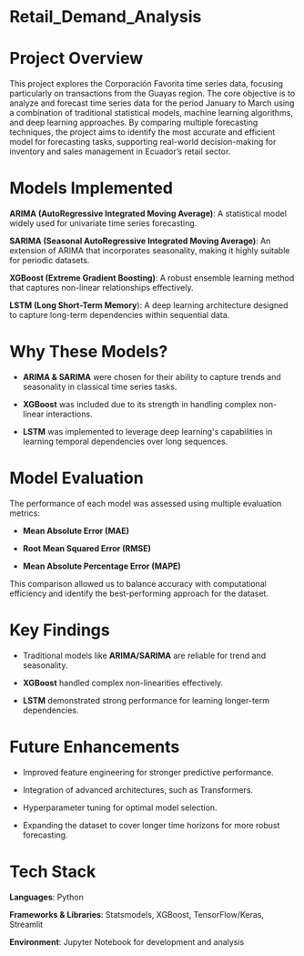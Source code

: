 # Retail_Demand_Analysis

# **Project Overview**

This project explores the Corporación Favorita time series data, focusing particularly on transactions from the Guayas region. The core objective is to analyze and forecast time series data for the period January to March using a combination of traditional statistical models, machine learning algorithms, and deep learning approaches. By comparing multiple forecasting techniques, the project aims to identify the most accurate and efficient model for forecasting tasks, supporting real-world decision-making for inventory and sales management in Ecuador’s retail sector.

# **Models Implemented**

**ARIMA (AutoRegressive Integrated Moving Average)**: A statistical model widely used for univariate time series forecasting.

**SARIMA (Seasonal AutoRegressive Integrated Moving Average)**: An extension of ARIMA that incorporates seasonality, making it highly suitable for periodic datasets.

**XGBoost (Extreme Gradient Boosting)**: A robust ensemble learning method that captures non-linear relationships effectively.

**LSTM (Long Short-Term Memory**): A deep learning architecture designed to capture long-term dependencies within sequential data.

# **Why These Models?**

* **ARIMA & SARIMA** were chosen for their ability to capture trends and seasonality in classical time series tasks.

* **XGBoost** was included due to its strength in handling complex non-linear interactions.

* **LSTM** was implemented to leverage deep learning's capabilities in learning temporal dependencies over long sequences.

# **Model Evaluation**
The performance of each model was assessed using multiple evaluation metrics:

* **Mean Absolute Error (MAE)**

* **Root Mean Squared Error (RMSE)**

* **Mean Absolute Percentage Error (MAPE)**

This comparison allowed us to balance accuracy with computational efficiency and identify the best-performing approach for the dataset.


# **Key Findings**

* Traditional models like **ARIMA/SARIMA** are reliable for trend and seasonality.

* **XGBoost** handled complex non-linearities effectively.

* **LSTM** demonstrated strong performance for learning longer-term dependencies.

# **Future Enhancements**

* Improved feature engineering for stronger predictive performance.

* Integration of advanced architectures, such as Transformers.

* Hyperparameter tuning for optimal model selection.

* Expanding the dataset to cover longer time horizons for more robust forecasting.

# **Tech Stack**
**Languages**: Python

**Frameworks & Libraries**: Statsmodels, XGBoost, TensorFlow/Keras, Streamlit

**Environment**: Jupyter Notebook for development and analysis
